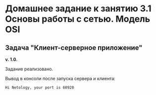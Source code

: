 # Домашнее задание к занятию 3.1 Основы работы с сетью. Модель OSI

## Задача "Клиент-серверное приложение"

**v. 1.0.**

Задание реализовано.

Вывод в консоли после запуска сервера и клиента:
```
Hi Netology, your port is 60928
```